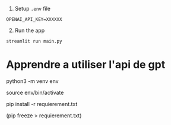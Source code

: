 1. Setup `.env` file
```
OPENAI_API_KEY=XXXXXX
```

2. Run the app
```
streamlit run main.py
```

# Apprendre a utiliser l'api de gpt

python3 -m venv env

source env/bin/activate

pip install -r requierement.txt

(pip freeze > requierement.txt)